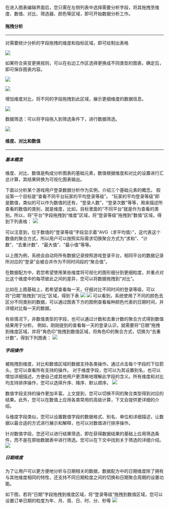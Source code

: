 在进入图表编辑界面后，您只需在左侧列表中选择需要分析字段，将其拖拽至维度、数值、对比、筛选器、颜色等区域，即可开始数据分析工作。

#### **拖拽分析**

---

对需要统计分析的字段拖拽的维度和指标区域，即可绘制出表格

![](/assets/拖拽字段.png)

如果符合突变更换规则，可以在右边工作区选择更换成不同类型的图表，确定后，即可保存图表内容。

![](/assets/更换图表类型.png)

![](/assets/更换图表类型1.png)

增加维度对比，将不同的字段拖拽到此区域，展示更细维度的数据信息。

![](/assets/增加维度对比.png)

数据筛选：可以将字段拖入到筛选条件下，进行数据筛选。

![](/assets/数据筛选.png)

#### **维度、对比和数值**

---
##### 基本概念
维度、对比、数值是构成分析图表的基础元素，数值根据维度和对比的设置进行汇总计算，其结果转换为可视化图表输出。

下面以分析某个游戏用户登录数据分析作为实例，介绍三个基础元素的概念。
假设第一个目标是“查看不同平台玩家的平均登录等级”。
“玩家的平均登录等级”即是数值，类似的可以作为数值的还有，“登录人数”，“登录次数”等等，用来描述所查看的数值的类别，就是维度，比如，目标里面的“不同平台”就是作为查看的类别。所以，将“平台”字段拖拽到“维度”区域，将“登录等级”拖拽到“数值”区域，得到下列表格：
![](/assets/维度1.png)

可以注意到，位于数值的“登录等级”字段显示着“AVG（求平均值）”，这代表这个数值的聚合方式，所以用户可以按照实际需求切换聚合方式为“求和”、“计数”、“去重计数”、“最大值”、“最小值”等等。

以上图为例，系统会自动将所有数据记录按照游戏登录平台，相同平台的数据记录所对应的“登录”会被合并作为不同时间段的“聚合值”。在数据配方中，若您希望使用某些维度将可视化的图形细分到更细粒度，并重点对比这个维度中的每项彼此之间的差异，您可以将数据拖拽到“对比”。比如在上图基础上，若希望查看每一天，仔细对比不同时间的登录等级，可以将“日期”拖拽到“对比”区域，得到下表
![](/assets/维度2.png)
![](/assets/维度3.png)
可以看到，系统使用了不同的颜色去区分不同类别的数据，可以通过图表下方的图例查看每种颜色代表的日期时间，并详细对比每一天的数据。

有些情况下，非数值类型的字段，也可以通过计数和去重计数的聚合方式得到数值结果用于分析。
例如，刚刚提到的查看每一天的登录认识，就需要将“日期”拖拽到维度区域，并将“角色ID”拖拽到数值区域，将角色ID的聚合方式，切换为“去重计数”，得到下列图表：
![](/assets/维度4.png)

##### 字段操作
被拖拽到维度，对比和数值区域的数据支持各类操作。通过点击每个字段的下拉箭头，您可以查看所有支持的操作。
对于维度字段，您可以为其设置别名，也可以增加详细描述，方便自己或其他用户更清晰地理解此字段的含义。所有维度和对比均支持排序操作，您可以选择升序、降序、默认顺序。
![](/assets/维度5.png)

数值字段支持的操作更加丰富。上文提到，您可以切换不同的聚合类型得到对应的结果。此外，您可以在数值上应用各类常用的高级计算，下文会提供更详细的介绍。

与维度字段类似，您可以设置数值字段的数据格式、别名、单位和详细描述，让数据以最合适的方式进行展示和解释，也可以对数值进行排序操作。

针对数值字段，您还可以进行结果筛选，即在获得数据结果的基础上应用筛选条件，而不是在原始数据表中进行筛选。您可以在下文中找到关于筛选的详细介绍。
![](/assets/维度6.png)

##### 日期维度
为了让用户可以更方便地分析与日期相关的数据，数据配方中的日期维度除了拥有与其他维度相同的特性，还支持不同日期粒度之间的切换和日期聚合周期的设置功能。如下图，若将“日期”字段拖拽到维度区域，将“登录等级”拖拽到数值区域，您可以设置订单日期的粒度为年、月、周、日、时、分、秒等
![](/assets/维度7.png)

